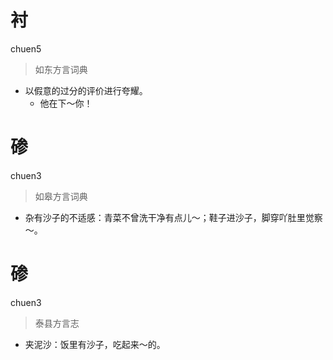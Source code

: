 # 衬
chuen5
> 如东方言词典
- 以假意的过分的评价进行夸耀。
  - 他在下～你！

# 碜
chuen3
> 如皋方言词典
- 杂有沙子的不适感：青菜不曾洗干净有点儿～；鞋子进沙子，脚穿吖肚里觉察～。

# 碜
chuen3
> 泰县方言志
- 夹泥沙：饭里有沙子，吃起来～的。

